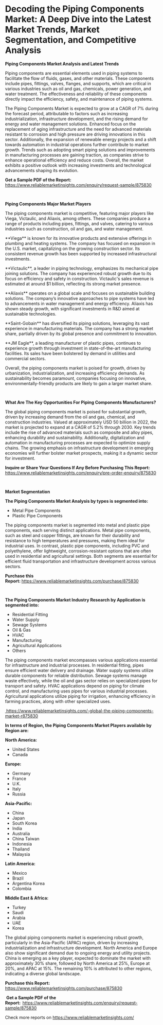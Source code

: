 <p><h1>Decoding the Piping Components Market: A Deep Dive into the Latest Market Trends, Market Segmentation, and Competitive Analysis</h1></p><p><strong>Piping Components Market Analysis and Latest Trends</strong></p>
<p><p>Piping components are essential elements used in piping systems to facilitate the flow of fluids, gases, and other materials. These components include pipes, fittings, valves, flanges, and supports, which are critical in various industries such as oil and gas, chemicals, power generation, and water treatment. The effectiveness and reliability of these components directly impact the efficiency, safety, and maintenance of piping systems.</p><p>The Piping Components Market is expected to grow at a CAGR of 7% during the forecast period, attributable to factors such as increasing industrialization, infrastructure development, and the rising demand for energy and water management solutions. Enhanced focus on the replacement of aging infrastructure and the need for advanced materials resistant to corrosion and high pressure are driving innovations in this sector. Additionally, the expansion of renewable energy projects and a shift towards automation in industrial operations further contribute to market growth. Trends such as adopting smart piping solutions and improvements in manufacturing processes are gaining traction, as companies strive to enhance operational efficiency and reduce costs. Overall, the market exhibits a positive outlook with increasing investments and technological advancements shaping its evolution.</p></p>
<p><strong>Get a Sample PDF of the Report:&nbsp;</strong> <a href="https://www.reliablemarketinsights.com/enquiry/request-sample/875830?utm_campaign=3274&utm_medium=2&utm_source=Github&utm_content=ia&utm_term=21032025&utm_id=piping-components">https://www.reliablemarketinsights.com/enquiry/request-sample/875830</a></p>
<p>&nbsp;</p>
<p><strong>Piping Components Major Market Players</strong></p>
<p><p>The piping components market is competitive, featuring major players like Viega, Victaulic, and Aliaxis, among others. These companies produce a range of products including pipes, fittings, and valves, catering to various industries such as construction, oil and gas, and water management.</p><p>**Viega** is known for its innovative products and extensive offerings in plumbing and heating systems. The company has focused on expansion in the U.S. market, capitalizing on the growing construction sector. Its consistent revenue growth has been supported by increased infrastructural investments.</p><p>**Victaulic**, a leader in piping technology, emphasizes its mechanical pipe joining solutions. The company has experienced robust growth due to its focus on efficiency and safety in construction. Victaulic's sales revenue is estimated at around $1 billion, reflecting its strong market presence.</p><p>**Aliaxis** operates on a global scale and focuses on sustainable building solutions. The company’s innovative approaches to pipe systems have led to advancements in water management and energy efficiency. Aliaxis has shown steady growth, with significant investments in R&D aimed at sustainable technologies.</p><p>**Saint-Gobain** has diversified its piping solutions, leveraging its vast experience in manufacturing materials. The company has a strong market share, partially driven by its global presence and commitment to innovation.</p><p>**JM Eagle**, a leading manufacturer of plastic pipes, continues to experience growth through investment in state-of-the-art manufacturing facilities. Its sales have been bolstered by demand in utilities and commercial sectors.</p><p>Overall, the piping components market is poised for growth, driven by urbanization, industrialization, and increasing efficiency demands. As sustainability becomes paramount, companies focusing on innovative, environmentally-friendly products are likely to gain a larger market share.</p></p>
<p>&nbsp;</p>
<p><strong>What Are The Key Opportunities For Piping Components Manufacturers?</strong></p>
<p><p>The global piping components market is poised for substantial growth, driven by increasing demand from the oil and gas, chemical, and construction industries. Valued at approximately USD 50 billion in 2022, the market is projected to expand at a CAGR of 5.2% through 2030. Key trends include the rise of advanced materials such as composite and alloy pipes, enhancing durability and sustainability. Additionally, digitalization and automation in manufacturing processes are expected to optimize supply chains. The growing emphasis on infrastructure development in emerging economies will further bolster market prospects, making it a dynamic sector for investment.</p></p>
<p><strong>Inquire or Share Your Questions If Any Before Purchasing This Report:</strong> <a href="https://www.reliablemarketinsights.com/enquiry/pre-order-enquiry/875830?utm_campaign=3274&utm_medium=2&utm_source=Github&utm_content=ia&utm_term=21032025&utm_id=piping-components">https://www.reliablemarketinsights.com/enquiry/pre-order-enquiry/875830</a></p>
<p>&nbsp;</p>
<p><strong>Market Segmentation</strong></p>
<p><strong>The Piping Components Market Analysis by types is segmented into:</strong></p>
<p><ul><li>Metal Pipe Components</li><li>Plastic Pipe Components</li></ul></p>
<p><p>The piping components market is segmented into metal and plastic pipe components, each serving distinct applications. Metal pipe components, such as steel and copper fittings, are known for their durability and resistance to high temperatures and pressures, making them ideal for industrial uses. In contrast, plastic pipe components, including PVC and polyethylene, offer lightweight, corrosion-resistant options that are often used in residential and agricultural settings. Both segments are essential for efficient fluid transportation and infrastructure development across various sectors.</p></p>
<p><strong>Purchase this Report:&nbsp;</strong><a href="https://www.reliablemarketinsights.com/purchase/875830?utm_campaign=3274&utm_medium=2&utm_source=Github&utm_content=ia&utm_term=21032025&utm_id=piping-components">https://www.reliablemarketinsights.com/purchase/875830</a></p>
<p>&nbsp;</p>
<p><strong>The Piping Components Market Industry Research by Application is segmented into:</strong></p>
<p><ul><li>Residential Fitting</li><li>Water Supply</li><li>Sewage Systems</li><li>Oil & Gas</li><li>HVAC</li><li>Manufacturing</li><li>Agricultural Applications</li><li>Others</li></ul></p>
<p><p>The piping components market encompasses various applications essential for infrastructure and industrial processes. In residential fitting, pipes ensure efficient water delivery and drainage. Water supply systems utilize durable components for reliable distribution. Sewage systems manage waste effectively, while the oil and gas sector relies on specialized pipes for transport and safety. HVAC applications depend on piping for climate control, and manufacturing uses pipes for various industrial processes. Agricultural applications utilize piping for irrigation, enhancing efficiency in farming practices, along with other specialized uses.</p></p>
<p><a href="https://www.reliablemarketinsights.com/-global-the-piping-components-market-r875830?utm_campaign=3274&utm_medium=2&utm_source=Github&utm_content=ia&utm_term=21032025&utm_id=piping-components">&nbsp;https://www.reliablemarketinsights.com/-global-the-piping-components-market-r875830</a></p>
<p><strong>In terms of Region, the Piping Components Market Players available by Region are:</strong></p>
<p>
    <p> <strong> North America: </strong>
        <ul>
            <li>United States</li>
            <li>Canada</li>
        </ul>
        </p> 
    <p> <strong> Europe: </strong>
        <ul>
            <li>Germany</li>
            <li>France</li>
            <li>U.K.</li>
            <li>Italy</li>
            <li>Russia</li>
        </ul>
        </p> 
    <p> <strong> Asia-Pacific: </strong>
        <ul>
            <li>China</li>
            <li>Japan</li>
            <li>South Korea</li>
            <li>India</li>
            <li>Australia</li>
            <li>China Taiwan</li>
            <li>Indonesia</li>
            <li>Thailand</li>
            <li>Malaysia</li>
        </ul>
        </p> 
    <p> <strong> Latin America: </strong>
        <ul>
            <li>Mexico</li>
            <li>Brazil</li>
            <li>Argentina Korea</li>
            <li>Colombia</li>
        </ul>
        </p> 
    <p> <strong> Middle East & Africa: </strong>
        <ul>
            <li>Turkey</li>
            <li>Saudi</li>
            <li>Arabia</li>
            <li>UAE</li>
            <li>Korea</li>
        </ul>
    </p>
    </p>
<p><p>The global piping components market is experiencing robust growth, particularly in the Asia-Pacific (APAC) region, driven by increasing industrialization and infrastructure development. North America and Europe also show significant demand due to ongoing energy and utility projects. China is emerging as a key player, expected to dominate the market with approximately 30% share, followed by North America at 25%, Europe at 20%, and APAC at 15%. The remaining 10% is attributed to other regions, indicating a diverse global landscape.</p></p>
<p><strong>Purchase this Report: </strong><a href="https://www.reliablemarketinsights.com/purchase/875830?utm_campaign=3274&utm_medium=2&utm_source=Github&utm_content=ia&utm_term=21032025&utm_id=piping-components">https://www.reliablemarketinsights.com/purchase/875830</a></p>
<p>&nbsp;<strong>Get a Sample PDF of the Report:&nbsp;&nbsp;</strong><a href="https://www.reliablemarketinsights.com/enquiry/request-sample/875830?utm_campaign=3274&utm_medium=2&utm_source=Github&utm_content=ia&utm_term=21032025&utm_id=piping-components">https://www.reliablemarketinsights.com/enquiry/request-sample/875830</a></p>
<p><strong></strong></p>
<p>Check more reports on <a href="https://www.reliablemarketinsights.com/?utm_campaign=3274&utm_medium=2&utm_source=Github&utm_content=ia&utm_term=21032025&utm_id=piping-components">https://www.reliablemarketinsights.com/</a></p>
